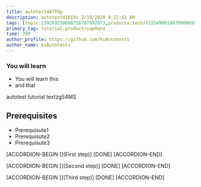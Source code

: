 ```yaml
---
title: autotest407TOp
description: autotest416I8v_2/19/2020 8:22:41 AM
tags: [topic:139269250608756787992873,products:tech/73554900100700000996,tutorial:experience/advanced]
primary_tag: tutorial:product/sapHana
time: 789
author_profile: https://github.com/ksAutotests
author_name: ksAutotests
---
```

### You will learn
- You will learn this
- and that

autotest tutorial textzg54MS

## Prerequisites
- Prerequisute1
- Prerequisute2
- Prerequisute3

[ACCORDION-BEGIN [](First step)]
[DONE]
[ACCORDION-END]

[ACCORDION-BEGIN [](Second step)]
[DONE]
[ACCORDION-END]

[ACCORDION-BEGIN [](Third step)]
[DONE]
[ACCORDION-END]

